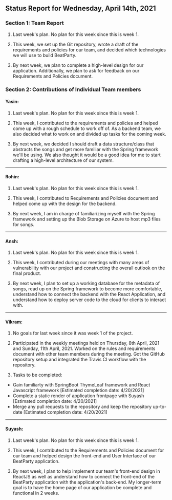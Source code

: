 ## Status Report for Wednesday, April 14th, 2021

### Section 1: Team Report

1. Last week's plan. No plan for this week since this is week 1.

2. This week, we set up the Git repository, wrote a draft of the requirements and policies for our team, and decided which technologies we will use to build BeatParty.
  
3. By next week, we plan to complete a high-level design for our application. Additionally, we plan to ask for feedback on our Requirements and Policies document.  

  

### Section 2: Contributions of Individual Team members

#### Yasin:

1. Last week's plan. No plan for this week since this is week 1.

2. This week, I contributed to the requirements and policies and helped come up with a rough schedule to work off of. As a backend team, we also decided what to work on and divided up tasks for the coming week.

3. By next week, we decided I should draft a data structure/class that abstracts the songs and get more familiar with the Spring framework we'll be using. We also thought it would be a good idea for me to start drafting a high-level architecture of our system.  

---


#### Rohin:

1. Last week's plan. No plan for this week since this is week 1.

2. This week, I contributed to Requirements and Policies document and helped come up with the design for the backend.

3. By next week, I am in charge of familiarizing myself with the Spring framework and setting up the Blob Storage on Azure to host mp3 files for songs.

---


#### Ansh:

1. Last week's plan. No plan for this week since this is week 1.

2. This week, I contributed during our meetings with many areas of vulnerability with our project and constructing the overall outlook on the final product.

3. By next week, I plan to set up a working database for the metadata of songs, read up on the Spring framework to become more comfortable, understand how to connect the backend with the React Application, and understand how to deploy server code to the cloud for clients to interact with.

---

#### Vikram:
1. No goals for last week since it was week 1 of the project.

2. Participated in the weekly meetings held on Thursday, 8th April, 2021 and Sunday, 11th April, 2021. Worked on the rules and requirements document with other team members during the meeting. Got the GitHub repository setup and integrated the Travis CI workflow with the repository.

3. Tasks to be completed:
  - Gain familiarty with SpringBoot ThymeLeaf framework and React Javascript framework [Estimated completion date: 4/20/2021]
  - Complete a static render of application frontpage with Suyash [Estimated completion date: 4/20/2021]
  - Merge any pull requests to the repository and keep the repository up-to-date [Estimated completion date: 4/20/2021] 

---

#### Suyash:
1. Last week's plan. No plan for this week since this is week 1.

2. This week, I contributed to the Requirements and Policies document for our team and helped design the front-end and User Interface of our BeatParty application.

3. By next week, I plan to help implement our team's front-end design in ReactJS as well as understand how to connect the front-end of the BeatParty application with the application's back-end. My longer-term goal is to have the home page of our application be complete and functional in 2 weeks.

